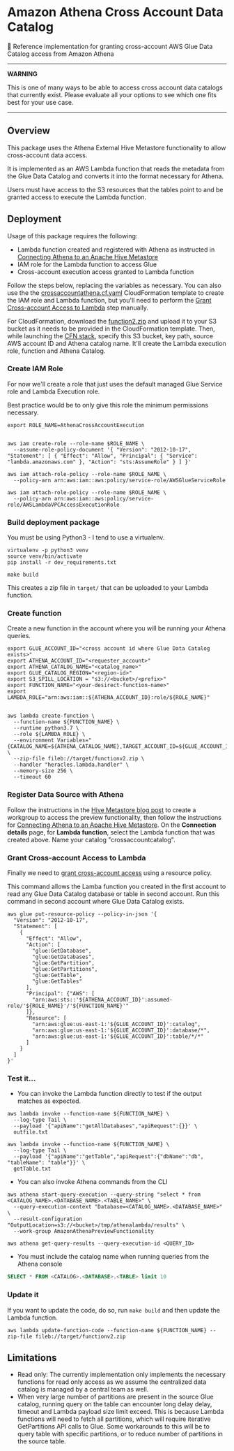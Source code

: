 # Amazon Athena Cross Account Data Catalog

🌉 Reference implementation for granting cross-account AWS Glue Data Catalog access from Amazon Athena

-------------------------------------

**WARNING**

This is one of many ways to be able to access cross account data catalogs that currently exist. Please evaluate all your options to see which one fits best for your use case.

-------------------------------------

## Overview

This package uses the Athena External Hive Metastore functionality to allow cross-account data access.

It is implemented as an AWS Lambda function that reads the metadata from the Glue Data Catalog and converts it into
the format necessary for Athena.

Users must have access to the S3 resources that the tables point to and be granted access to execute the Lambda function.

## Deployment

Usage of this package requires the following:
- Lambda function created and registered with Athena as instructed in [Connecting Athena to an Apache Hive Metastore](https://docs.aws.amazon.com/athena/latest/ug/connect-to-data-source-hive.html)
- IAM role for the Lambda function to access Glue
- Cross-account execution access granted to Lambda function

Follow the steps below, replacing the variables as necessary. You can also use the the [crossaccountathena.cf.yaml](crossaccountathena.cf.yaml) CloudFormation template to create the IAM role and Lambda function, but you'll need to perform the [Grant Cross-account Access to Lambda](#grant-cross-account-access-to-lambda) step manually.

For CloudFormation, download the [function2.zip](target/function2.zip) and upload it to your S3 bucket as it needs to be provided in the CloudFormation template. Then, while launching the [CFN stack](https://console.aws.amazon.com/cloudformation/home?region=us-east-1#/stacks/create/review?templateURL=https://aws-bigdata-blog.s3.amazonaws.com/artifacts/aws-blog-cross-account-athena/cross_account_athena_stack.yaml), specify this S3 bucket, key path, source AWS account ID and Athena catalog name. It'll create the Lambda execution role, function and Athena Catalog.


### Create IAM Role

For now we'll create a role that just uses the default managed Glue Service role and Lambda Execution role.

Best practice would be to only give this role the minimum permissions necessary.

```shell
export ROLE_NAME=AthenaCrossAccountExecution


aws iam create-role --role-name $ROLE_NAME \
  --assume-role-policy-document '{ "Version": "2012-10-17", "Statement": [ { "Effect": "Allow", "Principal": { "Service": "lambda.amazonaws.com" }, "Action": "sts:AssumeRole" } ] }'

aws iam attach-role-policy --role-name $ROLE_NAME \
  --policy-arn arn:aws:iam::aws:policy/service-role/AWSGlueServiceRole

aws iam attach-role-policy --role-name $ROLE_NAME \
  --policy-arn arn:aws:iam::aws:policy/service-role/AWSLambdaVPCAccessExecutionRole
```

### Build deployment package

You must be using Python3 - I tend to use a virtualenv.

```shell
virtualenv -p python3 venv
source venv/bin/activate
pip install -r dev_requirements.txt
```

```shell
make build
```

This creates a zip file in `target/` that can be uploaded to your Lambda function.

### Create function

Create a new function in the account where you will be running your Athena queries.

```shell
export GLUE_ACCOUNT_ID="<cross account id where Glue Data Catalog exists>"
export ATHENA_ACCOUNT_ID="<requester_account>"
export ATHENA_CATALOG_NAME="<catalog_name>"
export GLUE_CATALOG_REGION="<region-id>"
export S3_SPILL_LOCATION = "s3://<bucket>/<prefix>"
export FUNCTION_NAME="<your-desirect-function-name>"
export LAMBDA_ROLE="arn:aws:iam::${ATHENA_ACCOUNT_ID}:role/${ROLE_NAME}"


aws lambda create-function \
  --function-name ${FUNCTION_NAME} \
  --runtime python3.7 \
  --role ${LAMBDA_ROLE} \
  --environment Variables="{CATALOG_NAME=${ATHENA_CATALOG_NAME},TARGET_ACCOUNT_ID=${GLUE_ACCOUNT_ID},CATALOG_REGION=${GLUE_CATALOG_REGION},SPILL_LOCATION=${S3_SPILL_LOCATION}}" \
  --zip-file fileb://target/functionv2.zip \
  --handler "heracles.lambda.handler" \
  --memory-size 256 \
  --timeout 60
```

### Register Data Source with Athena

Follow the instructions in the [Hive Metastore blog post](https://aws.amazon.com/blogs/big-data/connect-amazon-athena-to-your-apache-hive-metastore-and-use-user-defined-functions/) to create a workgroup to access the preview functionality, then follow the instructions for [Connecting Athena to an Apache Hive Metastore](https://docs.aws.amazon.com/athena/latest/ug/connect-to-data-source-hive.html). On the **Connection details** page, for **Lambda function**, select the Lambda function that was created above. Name your catalog "crossaccountcatalog".

### Grant Cross-account Access to Lambda

Finally we need to [grant cross-account access](https://docs.aws.amazon.com/glue/latest/dg/cross-account-access.html) using a resource policy. 

This command allows the Lamba function you created in the first account to read any Glue Data Catalog database or table in second account. Run this command in second account where Glue Data Catalog exists.

```shell
aws glue put-resource-policy --policy-in-json '{
  "Version": "2012-10-17",
  "Statement": [
    {
      "Effect": "Allow",
      "Action": [
        "glue:GetDatabase",
        "glue:GetDatabases",
        "glue:GetPartition",
        "glue:GetPartitions",
        "glue:GetTable",
        "glue:GetTables"
      ],
      "Principal": {"AWS": [
        "arn:aws:sts::'${ATHENA_ACCOUNT_ID}':assumed-role/'${ROLE_NAME}'/'${FUNCTION_NAME}'"
      ]},
      "Resource": [
        "arn:aws:glue:us-east-1:'${GLUE_ACCOUNT_ID}':catalog",
        "arn:aws:glue:us-east-1:'${GLUE_ACCOUNT_ID}':database/*",
        "arn:aws:glue:us-east-1:'${GLUE_ACCOUNT_ID}':table/*/*"
      ]
    }
  ]
}'
```

### Test it...

- You can invoke the Lambda function directly to test if the output matches as expected.

```shell
aws lambda invoke --function-name ${FUNCTION_NAME} \
  --log-type Tail \
  --payload '{"apiName":"getAllDatabases","apiRequest":{}}' \
  outfile.txt
```

```shell
aws lambda invoke --function-name ${FUNCTION_NAME} \
  --log-type Tail \
  --payload '{"apiName":"getTable","apiRequest":{"dbName":"db", "tableName": "table"}}' \
  getTable.txt
```

- You can also invoke Athena commands from the CLI

```shell
aws athena start-query-execution --query-string "select * from <CATALOG_NAME>.<DATABASE_NAME>.<TABLE_NAME>" \
  --query-execution-context "Database=<CATALOG_NAME>.<DATABASE_NAME>" \
  --result-configuration "OutputLocation=s3://<bucket>/tmp/athenalambda/results" \
  --work-group AmazonAthenaPreviewFunctionality
```

```shell
aws athena get-query-results --query-execution-id <QUERY_ID>
```

- You must include the catalog name when running queries from the Athena console

```sql
SELECT * FROM <CATALOG>.<DATABASE>.<TABLE> limit 10
```

### Update it

If you want to update the code, do so, run `make build` and then update the Lambda function.

```shell
aws lambda update-function-code --function-name ${FUNCTION_NAME} --zip-file fileb://target/functionv2.zip
```

## Limitations
- Read only: The currently implementation only implements the necessary functions for read only access as we assume the centralized data catalog is managed by a central team as well.
- When very large number of partitions are present in the source Glue catalog, running query on the table can encounter long delay delay, timeout and Lambda payload size limit exceed. This is because Lambda functions will need to fetch all partitions, which will require iterative GetPartitions API calls to Glue. Some workarounds to this will be to query table with specific partitions, or to reduce number of partitions in the source table. 